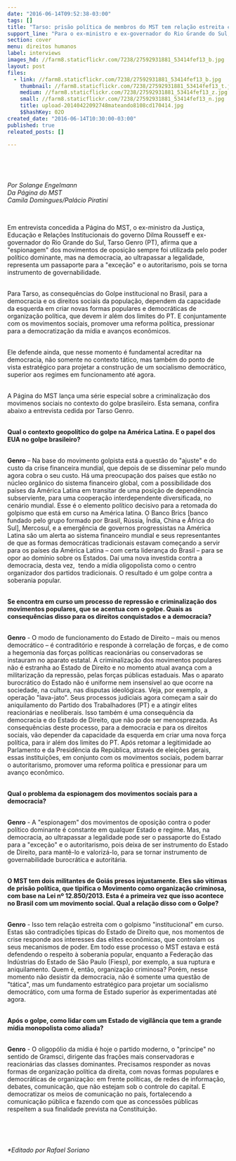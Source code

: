 ```yaml
---
date: "2016-06-14T09:52:38-03:00"
tags: []
title: "Tarso: prisão política de membros do MST tem relação estreita com o golpismo \"institucional\" em curso"
support_line: "Para o ex-ministro e ex-governador do Rio Grande do Sul, o resultado da nova investida contra a democracia é um golpe contra a soberania popular, que tem a mídia oligopolista como o centro organizador dos partidos tradicionais."
section: cover
menu: direitos humanos
label: interviews
images_hd: //farm8.staticflickr.com/7238/27592931881_53414fef13_b.jpg
layout: post
files:
  - link: //farm8.staticflickr.com/7238/27592931881_53414fef13_b.jpg
    thumbnail: //farm8.staticflickr.com/7238/27592931881_53414fef13_t.jpg
    medium: //farm8.staticflickr.com/7238/27592931881_53414fef13_z.jpg
    small: //farm8.staticflickr.com/7238/27592931881_53414fef13_n.jpg
    title: upload-20140422092748mateando8108cd170414.jpg
    $$hashKey: 02O
created_date: "2016-06-14T10:30:00-03:00"
published: true
releated_posts: []

---
```

<p>&nbsp;</p>

<p>&nbsp;</p>

<p><em>Por Solange Engelmann<br />
Da P&aacute;gina do MST<br />
Camila Domingues/Pal&aacute;cio Piratini</em></p>

<p>&nbsp;</p>

<p>Em entrevista concedida a P&aacute;gina do MST, o ex-ministro da Justi&ccedil;a, Educa&ccedil;&atilde;o e Rela&ccedil;&otilde;es Institucionais do governo Dilma Rousseff e ex-governador do Rio Grande do Sul, Tarso Genro (PT), afirma que a &quot;espionagem&quot; dos movimentos de oposi&ccedil;&atilde;o sempre foi utilizada pelo poder pol&iacute;tico dominante, mas na democracia, ao ultrapassar a legalidade, representa um passaporte para a &quot;exce&ccedil;&atilde;o&quot; e o autoritarismo, pois se torna instrumento de governabilidade.</p>

<p><br />
Para Tarso, as consequ&ecirc;ncias do Golpe institucional no Brasil, para a democracia e os direitos sociais da popula&ccedil;&atilde;o, dependem da capacidade da esquerda em criar novas formas populares e democr&aacute;ticas de organiza&ccedil;&atilde;o pol&iacute;tica, que devem ir al&eacute;m dos limites do PT. E conjuntamente com os movimentos sociais, promover uma reforma pol&iacute;tica, pressionar para a democratiza&ccedil;&atilde;o da m&iacute;dia e avan&ccedil;os econ&ocirc;micos.</p>

<p><br />
Ele defende ainda, que nesse momento &eacute; fundamental acreditar na democracia, n&atilde;o somente no contexto t&aacute;tico, mas tamb&eacute;m do ponto de vista estrat&eacute;gico para projetar a constru&ccedil;&atilde;o de um socialismo democr&aacute;tico, superior aos regimes em funcionamento at&eacute; agora.</p>

<p><br />
A P&aacute;gina do MST lan&ccedil;a uma s&eacute;rie especial sobre a criminaliza&ccedil;&atilde;o dos movimenos sociais no contexto do golpe brasileiro. Esta semana, confira abaixo a entrevista cedida por Tarso Genro.</p>

<p><br />
<strong>Qual o contexto geopol&iacute;tico do golpe na Am&eacute;rica Latina. E o papel dos EUA no golpe brasileiro?</strong></p>

<p><br />
<strong>Genro</strong> &ndash; Na base do movimento golpista est&aacute; a quest&atilde;o do &quot;ajuste&quot; e do custo da crise financeira mundial, que depois de se disseminar pelo mundo agora cobra o seu custo. H&aacute; uma preocupa&ccedil;&atilde;o dos pa&iacute;ses que est&atilde;o no n&uacute;cleo org&acirc;nico do sistema financeiro global, com a possibilidade dos pa&iacute;ses da Am&eacute;rica Latina em transitar de uma posi&ccedil;&atilde;o de depend&ecirc;ncia subserviente, para uma coopera&ccedil;&atilde;o interdependente diversificada, no cen&aacute;rio mundial. Esse &eacute; o elemento pol&iacute;tico decisivo para a retomada do golpismo que est&aacute; em curso na Am&eacute;rica latina. O Banco Brics [banco fundado pelo grupo formado por Brasil, R&uacute;ssia, &Iacute;ndia, China e &Aacute;frica do Sul], Mercosul, e a emerg&ecirc;ncia de governos progressistas na Am&eacute;rica Latina s&atilde;o um alerta ao sistema financeiro mundial e seus representantes de que as formas democr&aacute;ticas tradicionais estavam come&ccedil;ando a servir para os pa&iacute;ses da Am&eacute;rica Latina &ndash; com certa lideran&ccedil;a do Brasil &ndash; para se opor ao dom&iacute;nio sobre os Estados. Da&iacute; uma nova investida contra a democracia, desta vez,&nbsp; tendo a m&iacute;dia oligopolista como o centro organizador dos partidos tradicionais. O resultado &eacute; um golpe contra a soberania popular.</p>

<p><br />
<strong>Se encontra em curso um processo de repress&atilde;o e criminaliza&ccedil;&atilde;o dos movimentos populares, que se acentua com o golpe. Quais as consequ&ecirc;ncias disso para os direitos conquistados e a democracia?</strong></p>

<p><br />
<strong>Genro</strong> - O modo de funcionamento do Estado de Direito &ndash; mais ou menos democr&aacute;tico &ndash; &eacute; contradit&oacute;rio e responde &agrave; correla&ccedil;&atilde;o de for&ccedil;as, e de como a hegemonia das for&ccedil;as pol&iacute;ticas reacion&aacute;rias ou conservadoras se instauram no aparato estatal. A criminaliza&ccedil;&atilde;o dos movimentos populares n&atilde;o &eacute; estranha ao Estado de Direito e no momento atual avan&ccedil;a com a militariza&ccedil;&atilde;o da repress&atilde;o, pelas for&ccedil;as p&uacute;blicas estaduais. Mas o aparato burocr&aacute;tico do Estado n&atilde;o &eacute; uniforme nem insens&iacute;vel ao que ocorre na sociedade, na cultura, nas disputas ideol&oacute;gicas. Veja, por exemplo, a opera&ccedil;&atilde;o &quot;lava-jato&quot;. Seus processos judiciais agora come&ccedil;am a sair do aniquilamento do Partido dos Trabalhadores (PT) e a atingir elites reacion&aacute;rias e neoliberais. Isso tamb&eacute;m &eacute; uma consequ&ecirc;ncia da democracia e do Estado de Direito, que n&atilde;o pode ser menosprezada. As consequ&ecirc;ncias deste processo, para a democracia e para os direitos sociais, v&atilde;o depender da capacidade da esquerda em criar uma nova for&ccedil;a pol&iacute;tica, para ir al&eacute;m dos limites do PT. Ap&oacute;s retomar a legitimidade ao Parlamento e da Presid&ecirc;ncia da Rep&uacute;blica, atrav&eacute;s de elei&ccedil;&otilde;es gerais, essas institui&ccedil;&otilde;es, em conjunto com os movimentos sociais, podem barrar o autoritarismo, promover uma reforma pol&iacute;tica e pressionar para um avan&ccedil;o econ&ocirc;mico.</p>

<p><br />
<strong>Qual o problema da espionagem dos movimentos sociais para a democracia?</strong></p>

<p><br />
<strong>Genro</strong> - A &quot;espionagem&quot; dos movimentos de oposi&ccedil;&atilde;o contra o poder pol&iacute;tico dominante &eacute; constante em qualquer Estado e regime. Mas, na democracia, ao ultrapassar a legalidade pode ser o passaporte do Estado para a &quot;exce&ccedil;&atilde;o&quot; e o autoritarismo, pois deixa de ser instrumento do Estado de Direito, para mant&ecirc;-lo e valoriz&aacute;-lo, para se tornar instrumento de governabilidade burocr&aacute;tica e autorit&aacute;ria.</p>

<p><br />
<strong>O MST tem dois militantes de Goi&aacute;s presos injustamente. Eles s&atilde;o vitimas de pris&atilde;o pol&iacute;tica, que tipifica o Movimento como organiza&ccedil;&atilde;o criminosa, com base na Lei n&ordm; 12.850/2013. Esta &eacute; a primeira vez que isso acontece no Brasil com um movimento social. Qual a rela&ccedil;&atilde;o disso com o Golpe?</strong></p>

<p><br />
<strong>Genro</strong> - Isso tem rela&ccedil;&atilde;o estreita com o golpismo &quot;institucional&quot; em curso. Estas s&atilde;o contradi&ccedil;&otilde;es t&iacute;picas do Estado de Direito que, nos momentos de crise responde aos interesses das elites econ&ocirc;micas, que controlam os seus mecanismos de poder. Em todo esse processo o MST estava e est&aacute; defendendo o respeito &agrave; soberania popular, enquanto a Federa&ccedil;&atilde;o das Ind&uacute;strias do Estado de S&atilde;o Paulo (Fiesp), por exemplo, a sua ruptura e aniquilamento. Quem &eacute;, ent&atilde;o, organiza&ccedil;&atilde;o criminosa? Por&eacute;m, nesse momento n&atilde;o desistir da democracia, n&atilde;o &eacute; somente uma quest&atilde;o de &quot;t&aacute;tica&quot;, mas um fundamento estrat&eacute;gico para projetar um socialismo democr&aacute;tico, com uma forma de Estado superior &agrave;s experimentadas at&eacute; agora.</p>

<p><br />
<strong>Ap&oacute;s o golpe, como lidar com um Estado de vigil&acirc;ncia que tem a grande m&iacute;dia monopolista como aliada?</strong></p>

<p><br />
<strong>Genro</strong> - O oligop&oacute;lio da m&iacute;dia &eacute; hoje o partido moderno, o &quot;pr&iacute;ncipe&quot; no sentido de Gramsci, dirigente das fra&ccedil;&otilde;es mais conservadoras e reacion&aacute;rias das classes dominantes. Precisamos responder as novas formas de organiza&ccedil;&atilde;o pol&iacute;tica da direita, com novas formas populares e democr&aacute;ticas de organiza&ccedil;&atilde;o: em frente pol&iacute;ticas, de redes de informa&ccedil;&atilde;o, debates, comunica&ccedil;&atilde;o, que n&atilde;o estejam sob o controle do capital. E democratizar os meios de comunica&ccedil;&atilde;o no pa&iacute;s, fortalecendo a comunica&ccedil;&atilde;o p&uacute;blica e fazendo com que as concess&otilde;es p&uacute;blicas respeitem a sua finalidade prevista na Constitui&ccedil;&atilde;o.</p>

<p>&nbsp;</p>

<p>&nbsp;</p>

<p><em>*Editado por Rafael Soriano</em></p>
